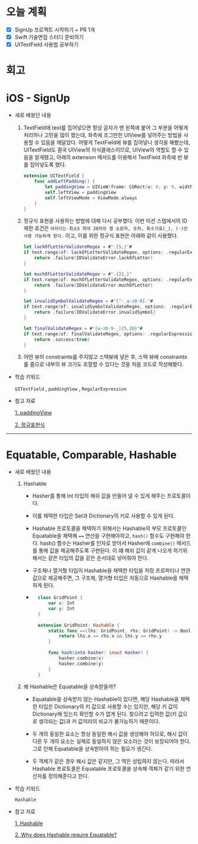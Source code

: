 # 오늘 계획

- [x] SignUp 프로젝트 시작하기 + PR 1개
- [x] Swift 기술면접 스터디 준비하기
- [x] UITextField 사용법 공부하기

# 회고

> 

# iOS - SignUp

- 새로 배웠던 내용

	1. TextField에 text를 집어넣으면 항상 글자가 맨 왼쪽에 붙어 그 부분을 어떻게 처리하나 고민을 많이 했는데, 좌측에 조그만한 UIView를 넣어주는 방법을 사용할 수 있음을 깨달았다. 어떻게 TextField에 뷰를 집어넣나 생각을 해봤는데, UITextField도 결국 UIView의 자식클래스이므로, UIView의 역할도 할 수 있음을 알게됐고, 아래의 extension 메서드를 이용해서 TextField 좌측에 빈 뷰를 집어넣도록 했다.

		```swift
		extension UITextField {
		    func addLeftPadding() {
		        let paddingView = UIVieW(frame: CGRect(x: 0, y: 0, width: 10, height: self.frame.height))
		        self.leftView = paddingView
		        self.leftViewMode = ViewMode.always
		    }
		}
		```

	2. 정규식 표현을 사용하는 방법에 대해 다시 공부했다. 이번 미션 스텝에서의 ID 제한 조건은 `아이디는 최소5 최대 20자의 영 소문자, 숫자, 특수기호(_), (-)만 사용 가능하게 한다.` 이고, 이를 위한 정규식 표현은 아래와 같이 사용했다.

		```swift
		let lackOfLetterValidateRegex = #".{5,}"#
		if text.range(of: lackOfLetterValidateRegex, options: .regularExpression) == nil {
		    return .failure(IDValidateError.lackOfLetter)
		}
		
		let muchOfLetterValidateRegex = #".{21,}"
		if text.range(of: muchOfLetterValidateRegex, options: .regularExpression) != nil {
		    return .failure(IDValidateError.muchOfLetter)
		}
		
		let invalidSymbolValidateRegex = #"[^-_a-z0-9]."#
		if text.range(of: invalidSymbolValidateRegex, options: .regularExpression) != nil {
			return .failure(IDValidateError.invalidSymbol)
		}
		
		let finalValidateRegex = #"[a-z0-9-_]{5,20}"#
		if text.range(of: finalValidateRegex, options: .regularExpression) != nil {
			return .success(true)
		}
		```

	3. 어떤 뷰의 constraints를 주지않고 스택뷰에 넣은 후, 스택 뷰에 constraints를 줌으로 내부의 뷰 크기도 조절할 수 있다는 것을 처음 코드로 작성해봤다. 

-  학습 키워드

	`UITextField` , `paddingView` , `RegularExpression`

- 참고 자료

	[1. paddingView](https://developer-fury.tistory.com/46)

	[2. 정규표현식](https://ios-development.tistory.com/591)


---

#  Equatable, Comparable, Hashable

- 새로 배웠던 내용

	1. Hashable

		- Hasher를 통해 Int 타입의 해쉬 값을 만들어 낼 수 있게 해주는 프로토콜이다.

		- 이를 채택한 타입은 Set과 Dictionary의 키로 사용할 수 있게 된다.

		- Hashable 프로토콜을 채택하기 위해서는 Hashable의 부모 프로토콜인 Equatable을 채택해 `==` 연산을 구현해야하고, `hash()` 함수도 구현해야 한다. hash() 함수는 Hasher를 인자로 받아서 Hasher에 `combine()` 메서드를 통해 값을 제공해주도록 구현된다. 이 떄 해쉬 값이 같게 나오게 하기위해서는 같은 타입의 값을 같은 순서대로 넣어줘야 한다.

		- 구조체나 열거형 타입이 Hashable을 채택한 타입을 저장 프로퍼티나 연관 값으로 제공해주면, 그 구조체, 열거형 타입은 자동으로 Hashable을 채택하게 된다.

		- ```swift
			class GridPoint {
			    var x: Int
			    var y: Int
			}
			
			extension GridPoint: Hashable {
			    static func ==(lhs: GridPoint, rhs: GridPoint) -> Bool {
			        return lhs.x == rhs.x && lhs.y == rhs.y
			    }
			    
			    func hash(into hasher: inout Hasher) {
			        hasher.combine(x)
			        hasher.combine(y)
			    }
			}
			```

	2. 왜 Hashable은 Equatable을 상속받을까?

		- Equatable을 상속받지 않는 Hashable이 있다면, 해당 Hashable을 채택한 타입은 Dictionary의 키 값으로 사용할 수는 있지만, 해당 키 값이 Dictionary에 있는지 확인할 수가 없게 된다. 찾으려고 입력한 값(키 값으로 생각되는 값)과 키 값끼리의 비교가 불가능하기 때문이다.

		- 두 개의 동일한 요소는 항상 동일한 해시 값을 생성해야 하므로, 해시 값이 다른 두 개의 요소는 실제로 동일하지 않은 요소라는 것이 보장되어야 한다. 그로 인해 Equatable을 상속받아야 하는 필요가 생긴다.
		- 두 객체가 같은 경우 해시 값은 같지만, 그 역은 성립하지 않는다. 따라서 Hashable 프로토콜은 Equatable 프로토콜을 상속해 객체가 같기 위한 연산자를 정의해준다고 한다.

- 학습 키워드

	`Hashable`

- 참고 자료

	[1. Hashable](https://jcsoohwancho.github.io/2019-10-27-Equatable,-Comparable,-Hashable/)

	[2. Why does Hashable require Equatable?](https://forums.swift.org/t/why-does-hashable-require-equatable/16817)
